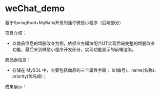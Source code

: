 # weChat_demo
基于SpringBoot+MyBatis开发的迷你微信小程序（后端部分）

项目介绍：
- 以商品信息的增删改查为例，依据业务模块配合UT实现后端完整的增删改查功能，最后来到微信小程序开发部分，实现功能显示的前端渲染。

商品表信息：
- 存储在 MySQL 中，主要包括商品的三个属性字段： id(编号)、name(名称)、priority(优先级)；

成果展示：
